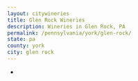 ```yaml
---
layout: citywineries
title: Glen Rock Wineries
description: Wineries in Glen Rock, PA
permalink: /pennsylvania/york/glen-rock/
state: pa
county: york
city: glen rock
---
```

-
